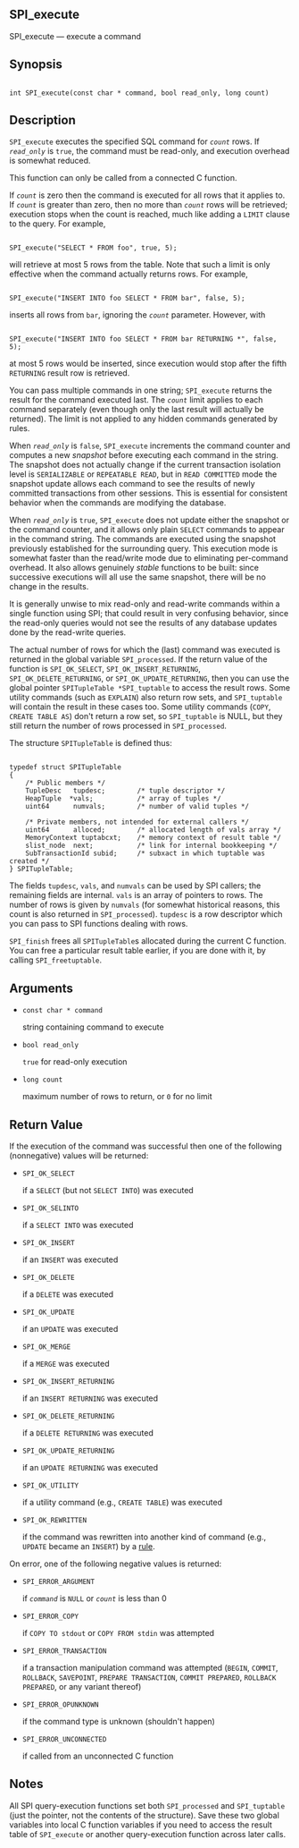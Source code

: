 ## SPI\_execute

SPI\_execute — execute a command

## Synopsis

```

int SPI_execute(const char * command, bool read_only, long count)
```

## Description

`SPI_execute` executes the specified SQL command for *`count`* rows. If *`read_only`* is `true`, the command must be read-only, and execution overhead is somewhat reduced.

This function can only be called from a connected C function.

If *`count`* is zero then the command is executed for all rows that it applies to. If *`count`* is greater than zero, then no more than *`count`* rows will be retrieved; execution stops when the count is reached, much like adding a `LIMIT` clause to the query. For example,

```

SPI_execute("SELECT * FROM foo", true, 5);
```

will retrieve at most 5 rows from the table. Note that such a limit is only effective when the command actually returns rows. For example,

```

SPI_execute("INSERT INTO foo SELECT * FROM bar", false, 5);
```

inserts all rows from `bar`, ignoring the *`count`* parameter. However, with

```

SPI_execute("INSERT INTO foo SELECT * FROM bar RETURNING *", false, 5);
```

at most 5 rows would be inserted, since execution would stop after the fifth `RETURNING` result row is retrieved.

You can pass multiple commands in one string; `SPI_execute` returns the result for the command executed last. The *`count`* limit applies to each command separately (even though only the last result will actually be returned). The limit is not applied to any hidden commands generated by rules.

When *`read_only`* is `false`, `SPI_execute` increments the command counter and computes a new *snapshot* before executing each command in the string. The snapshot does not actually change if the current transaction isolation level is `SERIALIZABLE` or `REPEATABLE READ`, but in `READ COMMITTED` mode the snapshot update allows each command to see the results of newly committed transactions from other sessions. This is essential for consistent behavior when the commands are modifying the database.

When *`read_only`* is `true`, `SPI_execute` does not update either the snapshot or the command counter, and it allows only plain `SELECT` commands to appear in the command string. The commands are executed using the snapshot previously established for the surrounding query. This execution mode is somewhat faster than the read/write mode due to eliminating per-command overhead. It also allows genuinely *stable* functions to be built: since successive executions will all use the same snapshot, there will be no change in the results.

It is generally unwise to mix read-only and read-write commands within a single function using SPI; that could result in very confusing behavior, since the read-only queries would not see the results of any database updates done by the read-write queries.

The actual number of rows for which the (last) command was executed is returned in the global variable `SPI_processed`. If the return value of the function is `SPI_OK_SELECT`, `SPI_OK_INSERT_RETURNING`, `SPI_OK_DELETE_RETURNING`, or `SPI_OK_UPDATE_RETURNING`, then you can use the global pointer `SPITupleTable *SPI_tuptable` to access the result rows. Some utility commands (such as `EXPLAIN`) also return row sets, and `SPI_tuptable` will contain the result in these cases too. Some utility commands (`COPY`, `CREATE TABLE AS`) don't return a row set, so `SPI_tuptable` is NULL, but they still return the number of rows processed in `SPI_processed`.

The structure `SPITupleTable` is defined thus:

```

typedef struct SPITupleTable
{
    /* Public members */
    TupleDesc   tupdesc;        /* tuple descriptor */
    HeapTuple  *vals;           /* array of tuples */
    uint64      numvals;        /* number of valid tuples */

    /* Private members, not intended for external callers */
    uint64      alloced;        /* allocated length of vals array */
    MemoryContext tuptabcxt;    /* memory context of result table */
    slist_node  next;           /* link for internal bookkeeping */
    SubTransactionId subid;     /* subxact in which tuptable was created */
} SPITupleTable;
```

The fields `tupdesc`, `vals`, and `numvals` can be used by SPI callers; the remaining fields are internal. `vals` is an array of pointers to rows. The number of rows is given by `numvals` (for somewhat historical reasons, this count is also returned in `SPI_processed`). `tupdesc` is a row descriptor which you can pass to SPI functions dealing with rows.

`SPI_finish` frees all `SPITupleTable`s allocated during the current C function. You can free a particular result table earlier, if you are done with it, by calling `SPI_freetuptable`.

## Arguments

* `const char * command`

    string containing command to execute

* `bool read_only`

    `true` for read-only execution

* `long count`

    maximum number of rows to return, or `0` for no limit

## Return Value

If the execution of the command was successful then one of the following (nonnegative) values will be returned:

* `SPI_OK_SELECT`

    if a `SELECT` (but not `SELECT INTO`) was executed

* `SPI_OK_SELINTO`

    if a `SELECT INTO` was executed

* `SPI_OK_INSERT`

    if an `INSERT` was executed

* `SPI_OK_DELETE`

    if a `DELETE` was executed

* `SPI_OK_UPDATE`

    if an `UPDATE` was executed

* `SPI_OK_MERGE`

    if a `MERGE` was executed

* `SPI_OK_INSERT_RETURNING`

    if an `INSERT RETURNING` was executed

* `SPI_OK_DELETE_RETURNING`

    if a `DELETE RETURNING` was executed

* `SPI_OK_UPDATE_RETURNING`

    if an `UPDATE RETURNING` was executed

* `SPI_OK_UTILITY`

    if a utility command (e.g., `CREATE TABLE`) was executed

* `SPI_OK_REWRITTEN`

    if the command was rewritten into another kind of command (e.g., `UPDATE` became an `INSERT`) by a [rule](rules.html "Chapter 41. The Rule System").

On error, one of the following negative values is returned:

* `SPI_ERROR_ARGUMENT`

    if *`command`* is `NULL` or *`count`* is less than 0

* `SPI_ERROR_COPY`

    if `COPY TO stdout` or `COPY FROM stdin` was attempted

* `SPI_ERROR_TRANSACTION`

    if a transaction manipulation command was attempted (`BEGIN`, `COMMIT`, `ROLLBACK`, `SAVEPOINT`, `PREPARE TRANSACTION`, `COMMIT PREPARED`, `ROLLBACK PREPARED`, or any variant thereof)

* `SPI_ERROR_OPUNKNOWN`

    if the command type is unknown (shouldn't happen)

* `SPI_ERROR_UNCONNECTED`

    if called from an unconnected C function

## Notes

All SPI query-execution functions set both `SPI_processed` and `SPI_tuptable` (just the pointer, not the contents of the structure). Save these two global variables into local C function variables if you need to access the result table of `SPI_execute` or another query-execution function across later calls.